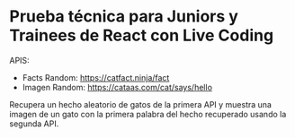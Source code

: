 # Prueba técnica para Juniors y Trainees de React con Live Coding

APIS:
  - Facts Random: https://catfact.ninja/fact
  - Imagen Random: https://cataas.com/cat/says/hello

Recupera un hecho aleatorio de gatos de la primera API y muestra una imagen de un gato con la primera palabra del hecho recuperado usando la segunda API.